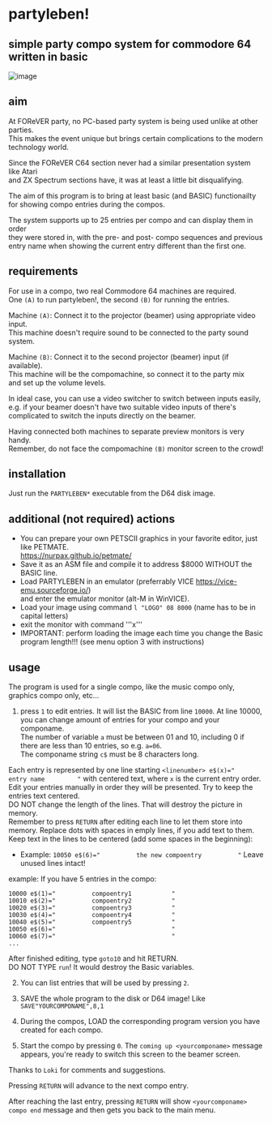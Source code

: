 # partyleben!
## simple party compo system for commodore 64 written in basic

![image](https://github.com/user-attachments/assets/28a33314-f3a9-4160-9840-3ca9fe58b995)

## aim
At FOReVER party, no PC-based party system is being used unlike at other parties.  
This makes the event unique but brings certain complications to the modern technology
world.

Since the FOReVER C64 section never had a similar presentation system like Atari  
and ZX Spectrum sections have, it was at least a little bit disqualifying.

The aim of this program is to bring at least basic (and BASIC) functionailty  
for showing compo entries during the compos.  

The system supports up to 25 entries per compo and can display them in order  
they were stored in, with the pre- and post- compo sequences and previous  
entry name when showing the current entry different than the first one.

## requirements
For use in a compo, two real Commodore 64 machines are required.  
One ``(A)`` to run partyleben!, the second ``(B)`` for running the entries.

Machine ``(A)``: Connect it to the projector (beamer) using appropriate video input.  
This machine doesn't require sound to be connected to the party sound system.

Machine ``(B)``: Connect it to the second projector (beamer) input (if available).  
This machine will be the compomachine, so connect it to the party mix  
and set up the volume levels.

In ideal case, you can use a video switcher to switch between inputs easily,  
e.g. if your beamer doesn't have two suitable video inputs of there's  
complicated to switch the inputs directly on the beamer.  

Having connected both machines to separate preview monitors is very handy.  
Remember, do not face the compomachine ``(B)`` monitor screen to the crowd!

## installation
Just run the ``PARTYLEBEN*`` executable from the D64 disk image.

## additional (not required) actions
- You can prepare your own PETSCII graphics in your favorite editor, just like PETMATE.  
https://nurpax.github.io/petmate/  
- Save it as an ASM file and compile it to address $8000 WITHOUT the BASIC line.  
- Load PARTYLEBEN in an emulator (preferrably VICE https://vice-emu.sourceforge.io/)  
and enter the emulator monitor (alt-M in WinVICE).
- Load your image using command ```l "LOGO" 08 8000``` (name has to be in capital letters)  
- exit the monitor with command '''x'''
- IMPORTANT: perform loading the image each time you change the Basic program length!!!
  (see menu option 3 with instructions)  

## usage
The program is used for a single compo, like the music compo only, graphics compo only, etc...    

1. press ``1`` to edit entries. It will list the BASIC from line ``10000``.
At line 10000, you can change amount of entries for your compo and your componame.  
The number of variable ```a``` must be between 01 and 10, including 0 if there are
less than 10 entries, so e.g. ```a=06```.  
The componame string ```c$``` must be 8 characters long.  

Each entry is represented by one line starting ``<linenumber> e$(x)="        entry name         "``
with centered text,  where ```x``` is the current entry order.  
Edit your entries manually in order they will be presented.
Try to keep the entries text centered.    
DO NOT change the length of the lines. That will destroy the picture in memory.  
Remember to press ``RETURN`` after editing each line to let them store into memory.
Replace dots with spaces in emply lines, if you add text to them.
Keep text in the lines to be centered (add some spaces in the beginning):
- Example:
```10050 e$(6)="          the new compoentry          "```
Leave unused lines intact!

example:
If you have 5 entries in the compo:
```
10000 e$(1)="          compoentry1           "
10010 e$(2)="          compoentry2           "
10020 e$(3)="          compoentry3           "
10030 e$(4)="          compoentry4           "
10040 e$(5)="          compoentry5           "
10050 e$(6)="                                "
10060 e$(7)="                                "
...
```
After finished editing, type ```goto10``` and hit RETURN.  
DO NOT TYPE ```run```! It would destroy the Basic variables.  

2. You can list entries that will be used by pressing ``2``.

3. SAVE the whole program to the disk or D64 image! Like ``SAVE"YOURCOMPONAME",8,1``

4. During the compos, LOAD the corresponding program version you have created for each compo.

5. Start the compo by pressing ``0``. The ``coming up <yourcomponame>`` message appears,
   you're ready to switch this screen to the beamer screen.

Thanks to ```Loki``` for comments and suggestions.  


Pressing ``RETURN`` will advance to the next compo entry.

After reaching the last entry, pressing ``RETURN`` will show ``<yourcomponame> compo end`` message
and then gets you back to the main menu.
